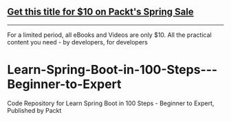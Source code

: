 ## [Get this title for $10 on Packt's Spring Sale](https://www.packt.com/V10841?utm_source=github&utm_medium=packt-github-repo&utm_campaign=spring_10_dollar_2022)
-----
For a limited period, all eBooks and Videos are only $10. All the practical content you need \- by developers, for developers

# Learn-Spring-Boot-in-100-Steps---Beginner-to-Expert
Code Repository for Learn Spring Boot in 100 Steps - Beginner to Expert, Published by Packt
